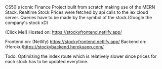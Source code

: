 CS50's iconic Finance Project built from scratch making use of the MERN Stack.
Realtime Stock Prices were fetched by api calls to the iex cloud server.
Queries have to be made by the symbol of the stock.(Google the company's stock xD)

(Click Me!)
Hosted on: https://stockyfrontend.netlify.app/

Frontend on: (Netlify) https://stockyfrontend.netlify.app/
Backend on: (Heroku)https://stockybackend.herokuapp.com/

Todo:
Optimizing the index route which is relatively slower since prices for each stock has to be updated everytime.
